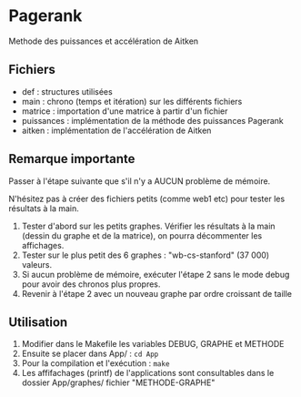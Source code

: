 # Pagerank
Methode des puissances et accélération de Aitken

## Fichiers
* def : structures utilisées
* main : chrono (temps et itération) sur les différents fichiers
* matrice : importation d'une matrice à partir d'un fichier
* puissances : implémentation de la méthode des puissances Pagerank
* aitken : implémentation de l'accélération de Aitken

## Remarque importante

Passer à l'étape suivante que s'il n'y a AUCUN problème de mémoire.

N'hésitez pas à créer des fichiers petits (comme web1 etc) pour tester les résultats à la main.

1. Tester d'abord sur les petits graphes. Vérifier les résultats à la main (dessin du graphe et de la matrice), on pourra décommenter les affichages.
2. Tester sur le plus petit des 6 graphes : "wb-cs-stanford" (37 000) valeurs.
3. Si aucun problème de mémoire, exécuter l'étape 2 sans le mode debug pour avoir des chronos plus propres.
4. Revenir à l'étape 2 avec un nouveau graphe par ordre croissant de taille

## Utilisation

1. Modifier dans le Makefile les variables DEBUG, GRAPHE et METHODE
2. Ensuite se placer dans App/ : ```cd App```
3. Pour la compilation et l'exécution : ```make```
4. Les affifachages (printf) de l'applications sont consultables dans le dossier App/graphes/ fichier "METHODE-GRAPHE"
